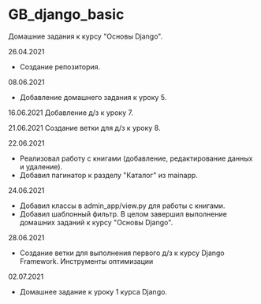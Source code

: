 # GB_django_basic
Домашние задания к курсу "Основы Django".

26.04.2021
+ Создание репозитория.

08.06.2021
+ Добавление домашнего задания к уроку 5.

16.06.2021
Добавление д/з к уроку 7.

21.06.2021
Создание ветки для д/з к уроку 8.

22.06.2021
+ Реализовал работу с книгами (добавление, редактирование данных и удаление).
+ Добавил пагинатор к разделу "Каталог" из mainapp.

24.06.2021
+ Добавил классы в admin_app/view.py для работы с книгами.
+ Добавил шаблонный фильтр.
В целом завершил выполнение домашних заданий к курсу "Основы Django".

28.06.2021
+ Создание ветки для выполнения первого д/з к курсу Django Framework. Инструменты оптимизации

02.07.2021
+ Домашнее задание к уроку 1 курса Django.